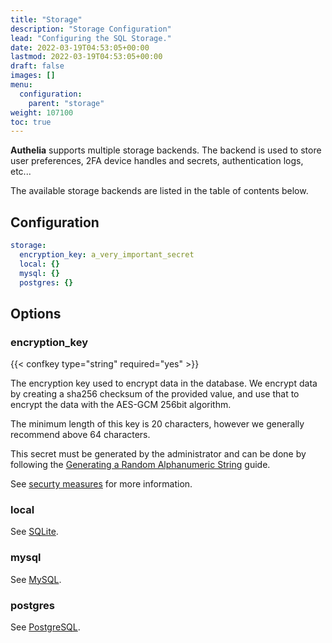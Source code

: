 ```yaml
---
title: "Storage"
description: "Storage Configuration"
lead: "Configuring the SQL Storage."
date: 2022-03-19T04:53:05+00:00
lastmod: 2022-03-19T04:53:05+00:00
draft: false
images: []
menu:
  configuration:
    parent: "storage"
weight: 107100
toc: true
---
```


**Authelia** supports multiple storage backends. The backend is used to store user preferences, 2FA device handles and
secrets, authentication logs, etc...

The available storage backends are listed in the table of contents below.

## Configuration

```yaml
storage:
  encryption_key: a_very_important_secret
  local: {}
  mysql: {}
  postgres: {}
```

## Options

### encryption_key

{{< confkey type="string" required="yes" >}}

The encryption key used to encrypt data in the database. We encrypt data by creating a sha256 checksum of the provided
value, and use that to encrypt the data with the AES-GCM 256bit algorithm.

The minimum length of this key is 20 characters, however we generally recommend above 64 characters.

This secret must be generated by the administrator and can
be done by following the
[Generating a Random Alphanumeric String](../miscellaneous/guides.md#generating-a-random-alphanumeric-string)
guide.

See [securty measures](../../overview/security/measures.md#storage-security-measures) for more information.

### local

See [SQLite](sqlite.md).

### mysql

See [MySQL](mysql.md).

### postgres

See [PostgreSQL](postgres.md).
